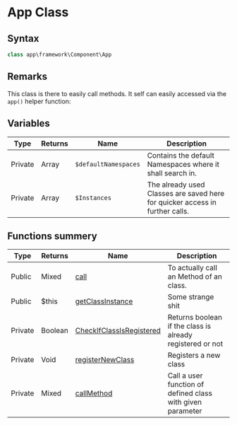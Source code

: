# App Class
## Syntax

```php
class app\framework\Component\App
```

## Remarks

This class is there to easily call methods. It self can easily accessed via the `app()` helper
function:

## Variables

| Type | Returns | Name | Description |
| --- | --- | --- | --- |
| Private | Array | `$defaultNamespaces` | Contains the default Namespaces where it shall search in. |
| Private | Array | `$Instances` | The already used Classes are saved here for quicker access in further calls. |

## Functions summery

| Type | Returns | Name | Description |
| --- | --- | --- | --- |
| Public | Mixed | [call](methods/call.md)| To actually call an Method of an class. |
| Public | $this | [getClassInstance](methods/getClassInstance.md) | Some strange shit| 
| Private | Boolean | [CheckIfClassIsRegistered](methods/CheckIfClassIsRegistered.md) | Returns boolean if the class is already registered or not |
| Private | Void | [registerNewClass](methods/registerNewClass.md) | Registers a new class |
| Private | Mixed | [callMethod](methods/callMethod.md) | Call a user function of defined class with given parameter |
